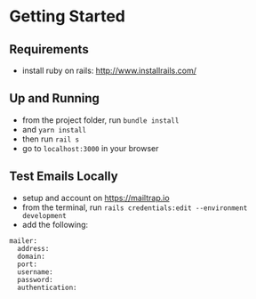 # Getting Started

## Requirements
* install ruby on rails: http://www.installrails.com/

## Up and Running
* from the project folder, run `bundle install`
* and `yarn install`
* then run `rail s`
* go to `localhost:3000` in your browser


## Test Emails Locally
* setup and account on https://mailtrap.io
* from the terminal, run `rails credentials:edit --environment development`
* add the following:
```
mailer:
  address:
  domain:
  port:
  username:
  password:
  authentication:
```
